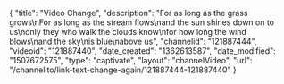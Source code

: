 {
    "title": "Video Change",
    "description": "For as long as the grass grows\nFor as long as the stream flows\nand the sun shines down on to us\nonly they who walk the clouds know\nfor how long the wind blows\nand the sky\nis blue\nabove us",
    "channelid": "121887444",
    "videoid": "121887440",
    "date_created": "1362613587",
    "date_modified": "1507672575",
    "type": "captivate",
    "layout": "channelVideo",
    "url": "\/channelito\/link-text-change-again\/121887444-121887440"
}